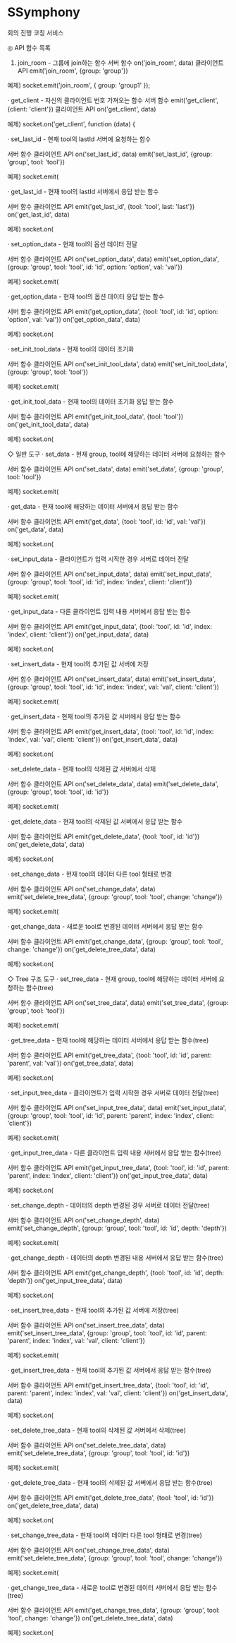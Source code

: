 SSymphony
=========

회의 진행 코칭 서비스



◎ API 함수 목록

1) join_room - 그룹에 join하는 함수
서버 함수
on('join_room', data)
클라이언트 API
emit('join_room', {group: 'group'}) 

예제) socket.emit('join_room', { group: 'group1' });


· get_client - 자신의 클라이언트 번호 가져오는 함수
서버 함수
emit('get_client', {client: 'client'})
클라이언트 API
on('get_client', data) 

예제) socket.on('get_client', function (data) {


· set_last_id - 현재 tool의 lastId 서버에 요청하는 함수

서버 함수
클라이언트 API
on('set_last_id', data)
emit('set_last_id', {group: 'group', tool: 'tool'}) 

예제) socket.emit(

· get_last_id - 현재 tool의 lastId 서버에서 응답 받는 함수

서버 함수
클라이언트 API
emit('get_last_id', {tool: 'tool', last: 'last'})
on('get_last_id', data)

예제) socket.on(

· set_option_data - 현재 tool의 옵션 데이터 전달

서버 함수
클라이언트 API
on('set_option_data', data)
emit('set_option_data', {group: 'group', tool: 'tool', id: 'id', option: 'option', val: 'val'})

예제) socket.emit(

· get_option_data - 현재 tool의 옵션 데이터 응답 받는 함수

서버 함수
클라이언트 API
emit('get_option_data', {tool: 'tool', id: 'id', option: 'option', val: 'val'})
on('get_option_data', data)

예제) socket.on(

· set_init_tool_data - 현재 tool의 데이터 초기화

서버 함수
클라이언트 API
on('set_init_tool_data', data)
emit('set_init_tool_data', {group: 'group', tool: 'tool'})

예제) socket.emit(

· get_init_tool_data - 현재 tool의 데이터 초기화 응답 받는 함수

서버 함수
클라이언트 API
emit('get_init_tool_data', {tool: 'tool'})
on('get_init_tool_data', data)

예제) socket.on(


◇ 일반 도구
· set_data - 현재 group, tool에 해당하는 데이터 서버에 요청하는 함수

서버 함수
클라이언트 API
on('set_data', data)
emit('set_data', {group: 'group', tool: 'tool'}) 

예제) socket.emit(

· get_data - 현재 tool에 해당하는 데이터 서버에서 응답 받는 함수

서버 함수
클라이언트 API
emit('get_data', {tool: 'tool', id: 'id', val: 'val'})
on('get_data', data)

예제) socket.on(

· set_input_data - 클라이언트가 입력 시작한 경우 서버로 데이터 전달

서버 함수
클라이언트 API
on('set_input_data', data)
emit('set_input_data', {group: 'group', tool: 'tool', id: 'id', index: 'index', client: 'client'}) 

예제) socket.emit(

· get_input_data - 다른 클라이언트 입력 내용 서버에서 응답 받는 함수

서버 함수
클라이언트 API
emit('get_input_data', {tool: 'tool', id: 'id', index: 'index', client: 'client'})
on('get_input_data', data)

예제) socket.on(

· set_insert_data - 현재 tool의 추가된 값 서버에 저장

서버 함수
클라이언트 API
on('set_insert_data', data)
emit('set_insert_data', {group: 'group', tool: 'tool', id: 'id', index: 'index', val: 'val', client: 'client'}) 

예제) socket.emit(

· get_insert_data - 현재 tool의 추가된 값 서버에서 응답 받는 함수

서버 함수
클라이언트 API
emit('get_insert_data', {tool: 'tool', id: 'id', index: 'index', val: 'val', client: 'client'})
on('get_insert_data', data)

예제) socket.on(

· set_delete_data - 현재 tool의 삭제된 값 서버에서 삭제

서버 함수
클라이언트 API
on('set_delete_data', data)
emit('set_delete_data', {group: 'group', tool: 'tool', id: 'id'}) 

예제) socket.emit(

· get_delete_data - 현재 tool의 삭제된 값 서버에서 응답 받는 함수

서버 함수
클라이언트 API
emit('get_delete_data', {tool: 'tool', id: 'id'})
on('get_delete_data', data)

예제) socket.on(

· set_change_data - 현재 tool의 데이터 다른 tool 형태로 변경

서버 함수
클라이언트 API
on('set_change_data', data)
emit('set_delete_tree_data', {group: 'group', tool: 'tool', change: 'change'}) 

예제) socket.emit(

· get_change_data - 새로운 tool로 변경된 데이터 서버에서 응답 받는 함수

서버 함수
클라이언트 API
emit('get_change_data', {group: 'group', tool: 'tool', change: 'change'})
on('get_delete_tree_data', data)

예제) socket.on(



◇ Tree 구조 도구
· set_tree_data - 현재 group, tool에 해당하는 데이터 서버에 요청하는 함수(tree)

서버 함수
클라이언트 API
on('set_tree_data', data)
emit('set_tree_data', {group: 'group', tool: 'tool'}) 

예제) socket.emit(

· get_tree_data - 현재 tool에 해당하는 데이터 서버에서 응답 받는 함수(tree)

서버 함수
클라이언트 API
emit('get_tree_data', {tool: 'tool', id: 'id', parent: 'parent', val: 'val'})
on('get_tree_data', data)

예제) socket.on(

· set_input_tree_data - 클라이언트가 입력 시작한 경우 서버로 데이터 전달(tree)

서버 함수
클라이언트 API
on('set_input_tree_data', data)
emit('set_input_data', {group: 'group', tool: 'tool', id: 'id', parent: 'parent', index: 'index', client: 'client'}) 

예제) socket.emit(

· get_input_tree_data - 다른 클라이언트 입력 내용 서버에서 응답 받는 함수(tree)

서버 함수
클라이언트 API
emit('get_input_tree_data', {tool: 'tool', id: 'id', parent: 'parent', index: 'index', client: 'client'})
on('get_input_tree_data', data)

예제) socket.on(

· set_change_depth - 데이터의 depth 변경된 경우 서버로 데이터 전달(tree)

서버 함수
클라이언트 API
on('set_change_depth', data)
emit('set_change_depth', {group: 'group', tool: 'tool', id: 'id', depth: 'depth'}) 

예제) socket.emit(

· get_change_depth - 데이터의 depth 변경된 내용 서버에서 응답 받는 함수(tree)

서버 함수
클라이언트 API
emit('get_change_depth', {tool: 'tool', id: 'id', depth: 'depth'}) 
on('get_input_tree_data', data)

예제) socket.on(

· set_insert_tree_data - 현재 tool의 추가된 값 서버에 저장(tree)

서버 함수
클라이언트 API
on('set_insert_tree_data', data)
emit('set_insert_tree_data', {group: 'group', tool: 'tool', id: 'id', parent: 'parent', index: 'index', val: 'val', client: 'client'}) 

예제) socket.emit(

· get_insert_tree_data - 현재 tool의 추가된 값 서버에서 응답 받는 함수(tree)

서버 함수
클라이언트 API
emit('get_insert_tree_data', {tool: 'tool', id: 'id', parent: 'parent', index: 'index', val: 'val', client: 'client'})
on('get_insert_data', data)

예제) socket.on(

· set_delete_tree_data - 현재 tool의 삭제된 값 서버에서 삭제(tree)

서버 함수
클라이언트 API
on('set_delete_tree_data', data)
emit('set_delete_tree_data', {group: 'group', tool: 'tool', id: 'id'}) 

예제) socket.emit(

· get_delete_tree_data - 현재 tool의 삭제된 값 서버에서 응답 받는 함수(tree)

서버 함수
클라이언트 API
emit('get_delete_tree_data', {tool: 'tool', id: 'id'})
on('get_delete_tree_data', data)

예제) socket.on(

· set_change_tree_data - 현재 tool의 데이터 다른 tool 형태로 변경(tree)

서버 함수
클라이언트 API
on('set_change_tree_data', data)
emit('set_delete_tree_data', {group: 'group', tool: 'tool', change: 'change'}) 

예제) socket.emit(

· get_change_tree_data - 새로운 tool로 변경된 데이터 서버에서 응답 받는 함수(tree)

서버 함수
클라이언트 API
emit('get_change_tree_data', {group: 'group', tool: 'tool', change: 'change'})
on('get_delete_tree_data', data)

예제) socket.on(
